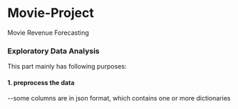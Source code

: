 # Movie-Project
Movie Revenue Forecasting

### Exploratory Data Analysis
This part mainly has following purposes:
#### 1. preprocess the data

   --some columns are in json format, which contains one or more dictionaries
